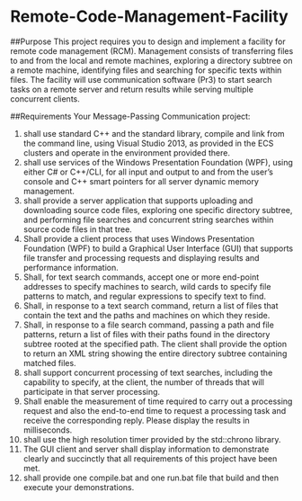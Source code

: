 # Remote-Code-Management-Facility
##Purpose
This project requires you to design and implement a facility for remote code management (RCM). Management consists of transferring files to and from the local and remote machines, exploring a directory subtree on a remote machine, identifying files and searching for specific texts within files. The facility will use communication software (Pr3) to start search tasks on a remote server and return results while serving multiple concurrent clients.

##Requirements
Your Message-Passing Communication project:
1. shall use standard C++ and the standard library, compile and link from the command line, using Visual Studio 2013, as provided in the ECS clusters and operate in the environment provided there.  
2. shall use services of the Windows Presentation Foundation (WPF), using either C# or C++/CLI, for all input and output to and from the user’s console and C++ smart pointers for all server dynamic memory management.  
3. shall provide a server application that supports uploading and downloading source code files, exploring one specific directory subtree, and performing file searches and concurrent string searches within source code files in that tree.  
4. Shall provide a client process that uses Windows Presentation Foundation (WPF) to build a Graphical User Interface (GUI) that supports file transfer and processing requests and displaying results and performance information.  
5. Shall, for text search commands, accept one or more end-point addresses to specify machines to search, wild cards to specify file patterns to match, and regular expressions to specify text to find.  
6. Shall, in response to a text search command, return a list of files that contain the text and the paths and machines on which they reside.  
7. Shall, in response to a file search command, passing a path and file patterns, return a list of files with their paths found in the directory subtree rooted at the specified path. The client shall provide the option to return an XML string showing the entire directory subtree containing matched files.  
8. shall support concurrent processing of text searches, including the capability to specify, at the client, the number of threads that will participate in that server processing.  
9. Shall enable the measurement of time required to carry out a processing request and also the end-to-end time to request a processing task and receive the corresponding reply. Please display the results in milliseconds.  
10. shall use the high resolution timer provided by the std::chrono library.  
11. The GUI client and server shall display information to demonstrate clearly and succinctly that all requirements of this project have been met.  
12. shall provide one compile.bat and one run.bat file that build and then execute your demonstrations.  
